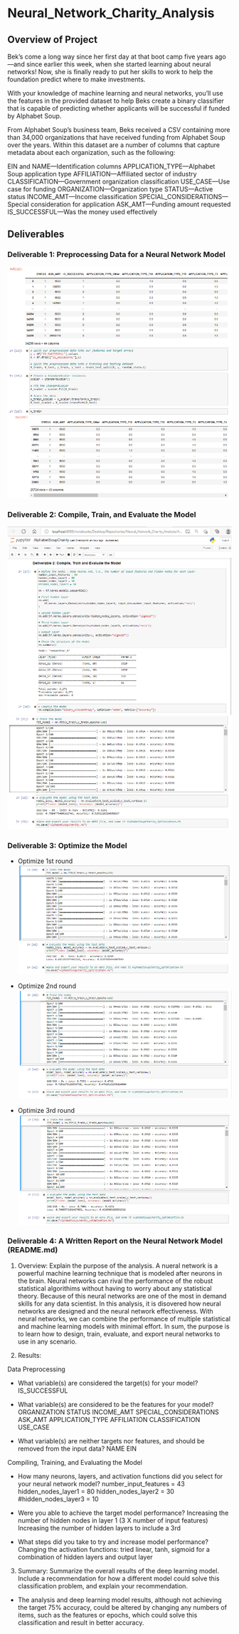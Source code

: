 # Neural_Network_Charity_Analysis

## Overview of Project
Bek’s come a long way since her first day at that boot camp five years ago—and since earlier this week, when she started learning about neural networks! Now, she is finally ready to put her skills to work to help the foundation predict where to make investments.

With your knowledge of machine learning and neural networks, you’ll use the features in the provided dataset to help Beks create a binary classifier that is capable of predicting whether applicants will be successful if funded by Alphabet Soup.

From Alphabet Soup’s business team, Beks received a CSV containing more than 34,000 organizations that have received funding from Alphabet Soup over the years. Within this dataset are a number of columns that capture metadata about each organization, such as the following:

EIN and NAME—Identification columns
APPLICATION_TYPE—Alphabet Soup application type
AFFILIATION—Affiliated sector of industry
CLASSIFICATION—Government organization classification
USE_CASE—Use case for funding
ORGANIZATION—Organization type
STATUS—Active status
INCOME_AMT—Income classification
SPECIAL_CONSIDERATIONS—Special consideration for application
ASK_AMT—Funding amount requested
IS_SUCCESSFUL—Was the money used effectively

## Deliverables
### Deliverable 1: Preprocessing Data for a Neural Network Model
![alt tag](https://github.com/elrvra/Neural_Network_Charity_Analysis/blob/main/Resources/Images/Deliverable1.png)
![alt tag](https://github.com/elrvra/Neural_Network_Charity_Analysis/blob/main/Resources/Images/Deliverable1-2.png)

### Deliverable 2: Compile, Train, and Evaluate the Model
![alt tag](https://github.com/elrvra/Neural_Network_Charity_Analysis/blob/main/Resources/Images/Deliverable2.png)
![alt tag](https://github.com/elrvra/Neural_Network_Charity_Analysis/blob/main/Resources/Images/Deliverable2-2.png)

### Deliverable 3: Optimize the Model
- Optimize 1st round
![alt tag](https://github.com/elrvra/Neural_Network_Charity_Analysis/blob/main/Resources/Images/Deliverable3.png)

- Optimize 2nd round
![alt tag](https://github.com/elrvra/Neural_Network_Charity_Analysis/blob/main/Resources/Images/Deliverable3-2.png)

- Optimize 3rd round
![alt tag](https://github.com/elrvra/Neural_Network_Charity_Analysis/blob/main/Resources/Images/Deliverable3-3.png)

### Deliverable 4: A Written Report on the Neural Network Model (README.md)

1. Overview: Explain the purpose of the analysis.
A nueral network is a powerful machine learning technique that is modeled after neurons in the brain. Neural networks can rival the performance of the robust statistical algorithims without having to worry about any statistical theory. Because of this neural networks are one of the most in demand skills for any data scientist. In this analysis, it is disovered how neural networks are designed and the neural network effectiveness. With neural networks, we can combine the performance of multiple statistical and machine learning models with minimal effort. In sum, the purpose is to learn how to design, train, evaluate, and export neural networks to use in any scenario.

2. Results: 

Data Preprocessing
-  What variable(s) are considered the target(s) for your model?
IS_SUCCESSFUL

-  What variable(s) are considered to be the features for your model?
ORGANIZATION
STATUS
INCOME_AMT
SPECIAL_CONSIDERATIONS
ASK_AMT
APPLICATION_TYPE
AFFILIATION
CLASSIFICATION
USE_CASE

-  What variable(s) are neither targets nor features, and should be removed from the input data?
NAME
EIN

Compiling, Training, and Evaluating the Model
- How many neurons, layers, and activation functions did you select for your neural network model?
number_input_features = 43
hidden_nodes_layer1 = 80
hidden_nodes_layer2 = 30
#hidden_nodes_layer3 = 10

- Were you able to achieve the target model performance?
Increasing the number of hidden nodes in layer 1 (3 X number of input features)
Increasing the number of hidden layers to include a 3rd

- What steps did you take to try and increase model performance?
Changing the activation functions: tried linear, tanh, sigmoid for a combination of hidden layers and output layer

3. Summary: Summarize the overall results of the deep learning model. Include a recommendation for how a different model could solve this classification problem, and explain your recommendation.
- The analysis and deep learning model results, although not achieving the target 75% accuracy, could be altered by changing any numbers of items, such as the features or epochs, which could solve this classification and result in better accuracy.